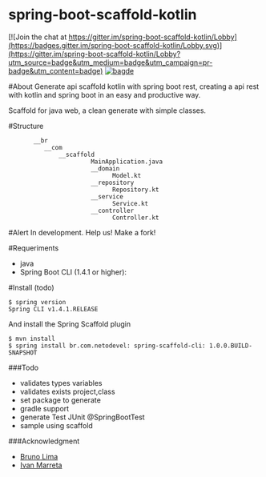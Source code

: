 
# spring-boot-scaffold-kotlin

[![Join the chat at https://gitter.im/spring-boot-scaffold-kotlin/Lobby](https://badges.gitter.im/spring-boot-scaffold-kotlin/Lobby.svg)](https://gitter.im/spring-boot-scaffold-kotlin/Lobby?utm_source=badge&utm_medium=badge&utm_campaign=pr-badge&utm_content=badge)
 [![bagde](https://codeship.com/projects/e4a1d8b0-8b71-0134-1c87-26c6b97868f1/status?branch=master)](https://codeship.com/projects/184622)

#About
Generate api scaffold kotlin with spring boot rest, creating a api rest with kotlin and spring boot in an easy and productive way.

Scaffold for java web, a clean generate with simple classes.



#Structure

           __br
              __com
                  __scaffold
                           MainApplication.java
                           __domain
                                 Model.kt
                           __repository
                                 Repository.kt
                           __service
                                 Service.kt
                           __controller
                                 Controller.kt
        
#Alert
In development. Help us! Make a fork!

#Requeriments
         
* java
* Spring Boot CLI (1.4.1 or higher):

#Install (todo)
 
    $ spring version
    Spring CLI v1.4.1.RELEASE

And install the Spring Scaffold plugin

    $ mvn install
    $ spring install br.com.netodevel: spring-scaffold-cli: 1.0.0.BUILD-SNAPSHOT


###Todo

* validates types variables
* validates exists project,class
* set package to generate
* gradle support
* generate Test JUnit @SpringBootTest
* sample using scaffold

###Acknowledgment
         
 * [Bruno Lima](https://github.com/brunodles)
 * [Ivan Marreta](https://github.com/ivanmarreta)
       

